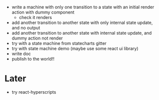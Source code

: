 - write a machine with only one transition to a state with an initial render action with dummy 
component
  - check it renders
- add another transition to another state with only internal state update, and no output
- add another transition to another state with internal state update, and dummy action not render
- try with a state machine from statecharts gitter
- try with state machine demo (maybe use some react ui library)
- write doc
- publish to the world!!
 
# Later
- try react-hyperscripts
